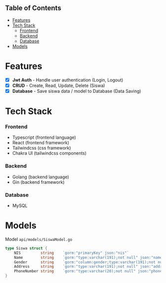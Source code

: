 ## Table of Contents

- [Features](#features)
- [Tech Stack](#tech_stack)
  - [Frontend](#tech_stack_frontend)
  - [Backend](#tech_stack_backend)
  - [Database](#tech_stack_database)
- [Models](#models)

# Features <a name="features"></a>
- [x] **Jwt Auth** - Handle user authentication (Login, Logout)
- [x] **CRUD** - Create, Read, Update, Delete (Siswa)
- [x] **Database** - Save siswa data / model to Database (Data Saving)

# Tech Stack <a name="tech_stack"></a>
### Frontend <a name="tech_stack_frontend"></a>
- Typescript (frontend language)
- React (frontend framework)
- Tailwindcss (css framework)
- Chakra UI (tailwindcss components)

### Backend <a name="tech_stack_backend"></a>
- Golang (backend language)
- Gin (backend framework)

### Database <a name="tech_stack_backend"></a>
- MySQL

# Models <a name="models"></a>
Model `api/models/SiswaModel.go`
```go
type Siswa struct {
	NIS         string    `gorm:"primaryKey" json:"nis"`
	Name        string    `gorm:"type:varchar(191);not null" json:"name"`
	Gender      string    `gorm:"column:gender;type:varchar(191);not null" json:"gender"`
	Address     string    `gorm:"type:varchar(191);not null" json:"address"`
	PhoneNumber string    `gorm:"type:varchar(20);not null" json:"phone_number"`
}
```
